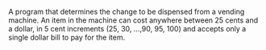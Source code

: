 A program that determines the change to be dispensed from a vending machine. An item in the machine can cost anywhere between 25 cents and a dollar, in 5 cent increments (25, 30, …,90, 95, 100) and accepts only a single dollar bill to pay for the item.

